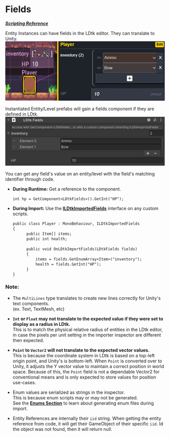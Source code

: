 # Fields

[_**Scripting Reference**_](../../api/LDtkUnity.LDtkFields.yml)

Entity Instances can have fields in the LDtk editor. They can translate to Unity.  
![LDtk Editor Entity Fields](../../images/img_LDtk_EntityFields.png)  

Instantiated Entity/Level prefabs will gain a fields component if they are defined in LDtk.  
![Section](../../images/img_Unity_Importer_Fields.png)  

You can get any field's value on an entity/level with the field's matching identifier through code.

- **During Runtime:** Get a reference to the component.
  ```
  int hp = GetComponent<LDtkFields>().GetInt("HP");
  ```    

- **During Import:** Use the [**ILDtkImportedFields**](../../api/LDtkUnity.ILDtkImportedFields.yml) interface on any custom scripts.  
  ```
  public class Player : MonoBehaviour, ILDtkImportedFields
  {
        public Item[] items;
        public int health;

        public void OnLDtkImportFields(LDtkFields fields)
        {
            items = fields.GetEnumArray<Item>("inventory");
            health = fields.GetInt("HP");
        }
  }
  ```

### Note:

- The `MultiLines` type translates to create new lines correctly for Unity's text components.  
(ex. Text, TextMesh, etc)

- **`Int` or `Float` may not translate to the expected value if they were set to display as a radius in LDtk.**  
This is to match the physical relative radius of entities in the LDtk editor, in case the pixels per unit setting in the importer inspector are different then expected.

- **`Point` to `Vector2` will not translate to the expected vector values.**  
This is because the coordinate system in LDtk is based on a top-left origin point, and Unity's is bottom-left. When `Point` is converted over to Unity, it adjusts the Y vector value to maintain a correct position in world space. Because of this, the `Point` field is not a dependable Vector2 for conventional means and is only expected to store values for position use-cases.  
  
- Enum values are serialized as strings in the inspector.  
This is because enum scripts may or may not be generated.  
See the [**Enums Section**](../Importer/topic_Section_Enums.md) to learn about generating enum files during import.

- Entity References are internally their `iid` string. When getting the entity reference from code, it will get their GameObject of their specific `iid`. Id the object was not found, then it will return null.  